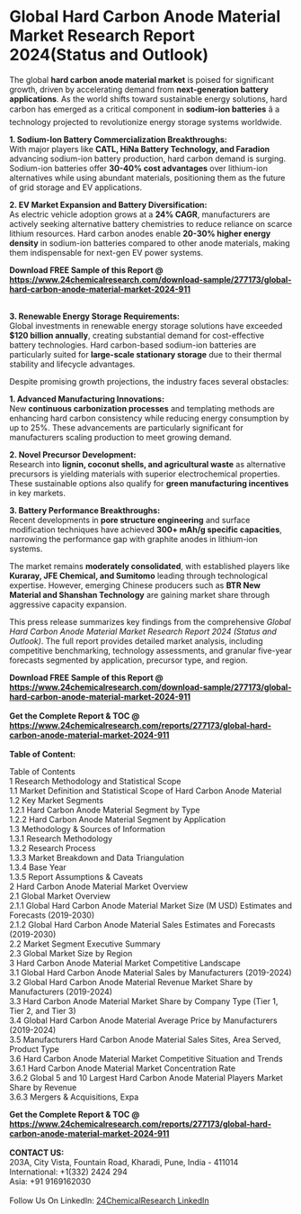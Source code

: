 <h1>Global Hard Carbon Anode Material Market Research Report 2024(Status and Outlook)</h1><p>The global <strong>hard carbon anode material market</strong> is poised for significant growth, driven by accelerating demand from <strong>next-generation battery applications</strong>. As the world shifts toward sustainable energy solutions, hard carbon has emerged as a critical component in <strong>sodium-ion batteries</strong> â a technology projected to revolutionize energy storage systems worldwide.</p><p><strong>1. Sodium-Ion Battery Commercialization Breakthroughs:</strong><br>
With major players like <strong>CATL, HiNa Battery Technology, and Faradion</strong> advancing sodium-ion battery production, hard carbon demand is surging. Sodium-ion batteries offer <strong>30-40% cost advantages</strong> over lithium-ion alternatives while using abundant materials, positioning them as the future of grid storage and EV applications.</p><p><strong>2. EV Market Expansion and Battery Diversification:</strong><br>
As electric vehicle adoption grows at a <strong>24% CAGR</strong>, manufacturers are actively seeking alternative battery chemistries to reduce reliance on scarce lithium resources. Hard carbon anodes enable <strong>20-30% higher energy density</strong> in sodium-ion batteries compared to other anode materials, making them indispensable for next-gen EV power systems.</p><div><b>Download FREE Sample of this Report @ 
            <a href="https://www.24chemicalresearch.com/download-sample/277173/global-hard-carbon-anode-material-market-2024-911">
            https://www.24chemicalresearch.com/download-sample/277173/global-hard-carbon-anode-material-market-2024-911</a></b></div><br><p><strong>3. Renewable Energy Storage Requirements:</strong><br>
Global investments in renewable energy storage solutions have exceeded <strong>$120 billion annually</strong>, creating substantial demand for cost-effective battery technologies. Hard carbon-based sodium-ion batteries are particularly suited for <strong>large-scale stationary storage</strong> due to their thermal stability and lifecycle advantages.</p><p>Despite promising growth projections, the industry faces several obstacles:</p><p><strong>1. Advanced Manufacturing Innovations:</strong><br>
New <strong>continuous carbonization processes</strong> and templating methods are enhancing hard carbon consistency while reducing energy consumption by up to 25%. These advancements are particularly significant for manufacturers scaling production to meet growing demand.</p><p><strong>2. Novel Precursor Development:</strong><br>
Research into <strong>lignin, coconut shells, and agricultural waste</strong> as alternative precursors is yielding materials with superior electrochemical properties. These sustainable options also qualify for <strong>green manufacturing incentives</strong> in key markets.</p><p><strong>3. Battery Performance Breakthroughs:</strong><br>
Recent developments in <strong>pore structure engineering</strong> and surface modification techniques have achieved <strong>300+ mAh/g specific capacities</strong>, narrowing the performance gap with graphite anodes in lithium-ion systems.</p><p>The market remains <strong>moderately consolidated</strong>, with established players like <strong>Kuraray, JFE Chemical, and Sumitomo</strong> leading through technological expertise. However, emerging Chinese producers such as <strong>BTR New Material and Shanshan Technology</strong> are gaining market share through aggressive capacity expansion.</p><p>This press release summarizes key findings from the comprehensive <em>Global Hard Carbon Anode Material Market Research Report 2024 (Status and Outlook)</em>. The full report provides detailed market analysis, including competitive benchmarking, technology assessments, and granular five-year forecasts segmented by application, precursor type, and region.</p><div><b>Download FREE Sample of this Report @ 
            <a href="https://www.24chemicalresearch.com/download-sample/277173/global-hard-carbon-anode-material-market-2024-911">
            https://www.24chemicalresearch.com/download-sample/277173/global-hard-carbon-anode-material-market-2024-911</a></b></div><br><div><b>Get the Complete Report & TOC @ 
            <a href="https://www.24chemicalresearch.com/reports/277173/global-hard-carbon-anode-material-market-2024-911">
            https://www.24chemicalresearch.com/reports/277173/global-hard-carbon-anode-material-market-2024-911</a></b></div><br>
            <b>Table of Content:</b><p>Table of Contents<br />
1 Research Methodology and Statistical Scope<br />
1.1 Market Definition and Statistical Scope of Hard Carbon Anode Material<br />
1.2 Key Market Segments<br />
1.2.1 Hard Carbon Anode Material Segment by Type<br />
1.2.2 Hard Carbon Anode Material Segment by Application<br />
1.3 Methodology & Sources of Information<br />
1.3.1 Research Methodology<br />
1.3.2 Research Process<br />
1.3.3 Market Breakdown and Data Triangulation<br />
1.3.4 Base Year<br />
1.3.5 Report Assumptions & Caveats<br />
2 Hard Carbon Anode Material Market Overview<br />
2.1 Global Market Overview<br />
2.1.1 Global Hard Carbon Anode Material Market Size (M USD) Estimates and Forecasts (2019-2030)<br />
2.1.2 Global Hard Carbon Anode Material Sales Estimates and Forecasts (2019-2030)<br />
2.2 Market Segment Executive Summary<br />
2.3 Global Market Size by Region<br />
3 Hard Carbon Anode Material Market Competitive Landscape<br />
3.1 Global Hard Carbon Anode Material Sales by Manufacturers (2019-2024)<br />
3.2 Global Hard Carbon Anode Material Revenue Market Share by Manufacturers (2019-2024)<br />
3.3 Hard Carbon Anode Material Market Share by Company Type (Tier 1, Tier 2, and Tier 3)<br />
3.4 Global Hard Carbon Anode Material Average Price by Manufacturers (2019-2024)<br />
3.5 Manufacturers Hard Carbon Anode Material Sales Sites, Area Served, Product Type<br />
3.6 Hard Carbon Anode Material Market Competitive Situation and Trends<br />
3.6.1 Hard Carbon Anode Material Market Concentration Rate<br />
3.6.2 Global 5 and 10 Largest Hard Carbon Anode Material Players Market Share by Revenue<br />
3.6.3 Mergers & Acquisitions, Expa</p><div><b>Get the Complete Report & TOC @ 
            <a href="https://www.24chemicalresearch.com/reports/277173/global-hard-carbon-anode-material-market-2024-911">
            https://www.24chemicalresearch.com/reports/277173/global-hard-carbon-anode-material-market-2024-911</a></b></div><br><b>CONTACT US:</b><br>
            203A, City Vista, Fountain Road, Kharadi, Pune, India - 411014<br>
            International: +1(332) 2424 294<br>
            Asia: +91 9169162030 <br><br>
            Follow Us On LinkedIn: <a href="https://www.linkedin.com/company/24chemicalresearch/">24ChemicalResearch LinkedIn</a>